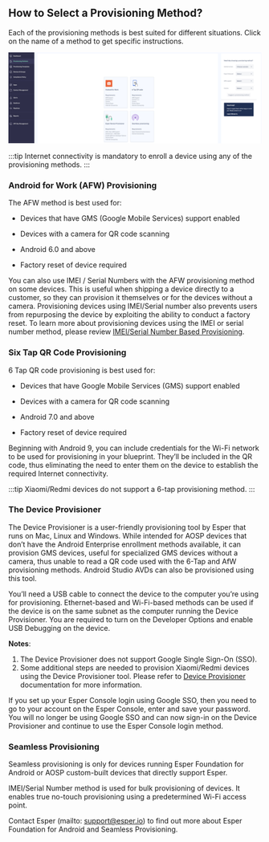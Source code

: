 
## How to Select a Provisioning Method?

Each of the provisioning methods is best suited for different situations. Click on the name of a method to get specific instructions.

![provisioning methods](./images/ProvisioningMethod_MainPage.png)

:::tip
Internet connectivity is mandatory to enroll a device using any of the provisioning methods.
:::

### Android for Work (AFW) Provisioning

The AFW method is best used for:

* Devices that have GMS (Google Mobile Services) support enabled

* Devices with a camera for QR code scanning

* Android 6.0 and above

* Factory reset of device required

You can also use IMEI / Serial Numbers with the AFW provisioning method on some devices. This is useful when shipping a device directly to a customer, so they can provision it themselves or for the devices without a camera. Provisioning devices using IMEI/Serial number also prevents users from repurposing the device by exploiting the ability to conduct a factory reset. To learn more about provisioning devices using the IMEI or serial number method, please review [IMEI/Serial Number Based Provisioning](./imei-provisioning.md). 

### Six Tap QR Code Provisioning

6 Tap QR code provisioning is best used for:

* Devices that have Google Mobile Services (GMS) support enabled

* Devices with a camera for QR code scanning

* Android 7.0 and above

* Factory reset of device required

Beginning with Android 9, you can include credentials for the Wi-Fi network to be used for provisioning in your blueprint. They’ll be included in the QR code, thus eliminating the need to enter them on the device to establish the required Internet connectivity.

:::tip
Xiaomi/Redmi devices do not support a 6-tap provisioning method.
:::

### The Device Provisioner

The Device Provisioner is a user-friendly provisioning tool by Esper that runs on Mac, Linux and Windows. While intended for AOSP devices that don’t have the Android Enterprise enrollment methods available, it can provision GMS devices, useful for specialized GMS devices without a camera, thus unable to read a QR code used with the 6-Tap and AfW provisioning methods. Android Studio AVDs can also be provisioned using this tool.


You’ll need a USB cable to connect the device to the computer you’re using for provisioning. Ethernet-based and Wi-Fi-based methods can be used if the device is on the same subnet as the computer running the Device Provisioner. You are required to turn on the Developer Options and enable USB Debugging on the device.

**Notes**: 
1) The Device Provisioner does not support Google Single Sign-On (SSO).
2) Some additional steps are needed to provision Xiaomi/Redmi devices using the Device Provisioner tool. Please refer to [Device Provisioner](https://docs.esper.io/home/provisioner.html) documentation for more information.

If you set up your Esper Console login using Google SSO, then you need to go to your account on the Esper Console, enter and save your password. You will no longer be using Google SSO and can now sign-in on the Device Provisioner and continue to use the Esper Console login method.

### Seamless Provisioning

Seamless provisioning is only for devices running Esper Foundation for Android or AOSP custom-built devices that directly support Esper.

IMEI/Serial Number method is used for bulk provisioning of devices. It enables true no-touch provisioning using a predetermined Wi-Fi access point.

Contact Esper (mailto: [support@esper.io](mailto:support@esper.io)) to find out more about Esper Foundation for Android and Seamless Provisioning.